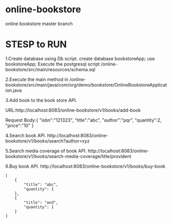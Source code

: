# online-bookstore
online bookstore master branch

STESP to RUN
===========================
1.Create  database using Db script.
create database bookstoreApp;
use bookstoreApp;
Execute the postgresql script 
/online-bookstore/src/main/resources/schema.sql

2.Execute the main method in /online-bookstore/src/main/java/com/org/demo/bookstore/OnlineBookstoreApplication.java

3.Add book to the book store API.

URL:http://localhost:8083/online-bookstore/v1/books/add-book

Request Body:{
    "isbn":"121323",
    "title":"abc",
    "author":"pqr",
    "quantity":2,
    "price":"10"
}

4.Search book API.
http://localhost:8083/online-bookstore/v1/books/search?author=xyz

5.Search media coverage of book API.
http://localhost:8083/online-bookstore/v1/books/search-media-coverage/title/provident

6.Buy book API.
http://localhost:8083/online-bookstore/v1/books/buy-book

    [
        {
            "title": "abc",
            "quantity": 1
        },
        {
            "title": "and",
            "quantity": 1
        }
    ]


